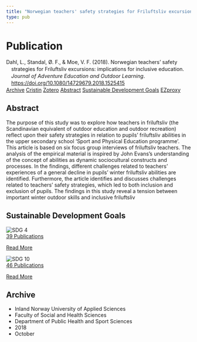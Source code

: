 ```yaml
---
title: "Norwegian teachers' safety strategies for Friluftsliv excursions: implications for inclusive education"
type: pub
---
```

<h1>Publication</h1>
<article id="csl-bib-container-YMXCII5E" class="csl-bib-container">
  <div class="csl-bib-body" style="line-height: 1.35; padding-left: 1em; text-indent:-1em;">
  <div class="csl-entry">Dahl, L., Standal, &#xD8;. F., &amp; Moe, V. F. (2018). Norwegian teachers&#x2019; safety strategies for Friluftsliv excursions: implications for inclusive education. <i>Journal of Adventure Education and Outdoor Learning</i>. <a href="https://doi.org/10.1080/14729679.2018.1525415">https://doi.org/10.1080/14729679.2018.1525415</a></div>
</div>
  <div class="csl-bib-buttons">
    <a href="#taxonomy-article-YMXCII5E" class="csl-bib-button">Archive</a>
    <a href="https://app.cristin.no/results/show.jsf?id=1622303" alt="Cristin URL" class="csl-bib-button">Cristin</a>
    <a href="http://zotero.org/groups/5022929/items/YMXCII5E" alt="Zotero URL" class="csl-bib-button">Zotero</a>
    <a href="#abstract-article-YMXCII5E" class="csl-bib-button">Abstract</a>
    <a href="#sdg-article-YMXCII5E" class="csl-bib-button">Sustainable Development Goals</a>
    <a href="http://ezproxy.inn.no/login?url=https://doi.org/10.1080/14729679.2018.1525415" class="csl-bib-button">EZproxy</a>
  </div>
  <div id="csl-bib-meta-container-YMXCII5E"></div>
</article>
<div id="csl-bib-meta-YMXCII5E" class="csl-bib-meta">
  <article id="abstract-article-YMXCII5E" class="abstract-article">
    <h1>Abstract</h1>
    The purpose of this study was to explore how teachers in friluftsliv (the Scandinavian equivalent of outdoor education and outdoor recreation) reflect upon their safety strategies in relation to pupils’ friluftsliv abilities in the upper secondary school ‘Sport and Physical Education programme’. This article is based on six focus group interviews of friluftsliv teachers. The analysis of the empirical material is inspired by John Evans’s understanding of the concept of abilities as dynamic sociocultural constructs and processes. In the findings, different challenges related to teachers’ experiences of a general decline in pupils’ winter friluftsliv abilities are identified. Furthermore, the article identifies and discusses challenges related to teachers’ safety strategies, which led to both inclusion and exclusion of pupils. The findings in this study reveal a tension between important winter outdoor skills and inclusive friluftsliv
  </article>
  <article id="sdg-article-YMXCII5E" class="sdg-article">
    <h1>Sustainable Development Goals</h1>
    <div class="sdg-container"><div id="sdg4" class="sdg">
<img src="{{< params subfolder >}}images/sdg/sdg04_en.png" class="image" alt="SDG 4">
<div class="sdg-overlay">
<a href="{{< params subfolder >}}en/archive/?sdg=4#archive" class="sdg-publication-count"><span>39</span> Publications</a>
<p><a href="https://sdgs.un.org/goals/goal4" class="sdg-read-more">Read More</a></p>
</div>
</div> <div id="sdg10" class="sdg">
<img src="{{< params subfolder >}}images/sdg/sdg10_en.png" class="image" alt="SDG 10">
<div class="sdg-overlay">
<a href="{{< params subfolder >}}en/archive/?sdg=10#archive" class="sdg-publication-count"><span>46</span> Publications</a>
<p><a href="https://sdgs.un.org/goals/goal10" class="sdg-read-more">Read More</a></p>
</div>
</div></div>
  </article>
  <article id="taxonomy-article-YMXCII5E" class="taxonomy-article">
    <h1>Archive</h1>
    <ul>
      <li>Inland Norway University of Applied Sciences</li>
      <li>Faculty of Social and Health Sciences</li>
      <li>Department of Public Health and Sport Sciences</li>
      <li>2018</li>
      <li>October</li>
    </ul>
  </article>
</div>
